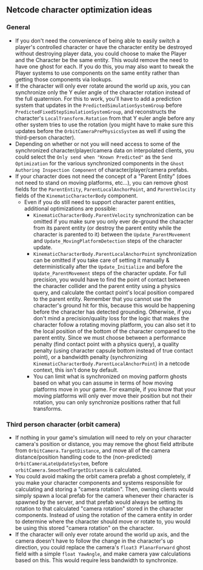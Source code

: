 
## Netcode character optimization ideas

### General
* If you don't need the convenience of being able to easily switch a player's controlled character or have the character entity be destroyed without destroying player data, you could choose to make the Player and the Character be the same entity. This would remove the need to have one ghost for each. If you do this, you may also want to tweak the Player systems to use components on the same entity rather than getting those components via lookups. 
* If the character will only ever rotate around the world up axis, you can synchronize only the Y euler angle of the character rotation instead of the full quaternion. For this to work, you'll have to add a prediction system that updates in the `PredictedSimulationSystemGroup` before `PredictedFixedStepSimulationSystemGroup`, and reconstructs the character's `LocalTransform.Rotation` from that Y euler angle before any other system tries to use the rotation (you might have to make sure this updates before the `OrbitCameraPrePhysicsSystem` as well if using the third-person character).
* Depending on whether or not you will need access to some of the synchronized character/player/camera data on interpolated clients, you could select the `Only send when "Known Predicted"` as the `Send Optimization` for the various synchronized components in the `Ghost Authoring Inspection Component` of character/player/camera prefabs.
* If your character does not need the concept of a "Parent Entity" (does not need to stand on moving platforms, etc...), you can remove ghost fields for the `ParentEntity`, `ParentLocalAnchorPoint`, and `ParentVelocity` fields of the `KinematicCharacterBody` component.
    * Even if you do still need to support character parent entities, additional optimizations are possible:
        * `KinematicCharacterBody.ParentVelocity` synchronization can be omitted if you make sure you only ever de-ground the character from its parent entity (or destroy the parent entity while the character is parented to it) between the `Update_ParentMovement` and `Update_MovingPlatformDetection` steps of the character update.
        * `KinematicCharacterBody.ParentLocalAnchorPoint` synchronization can be omitted if you take care of setting it manually & deterministically after the `Update_Initialize` and before the `Update_ParentMovement` steps of the character update. For full precision, you would have to find the point of contact between the character collider and the parent entity using a physics query, and calculate the contact point's local position compared to the parent entity. Remember that you cannot use the character's ground hit for this, because this would be happening before the character has detected grounding. Otherwise, if you don't mind a precision/quality loss for the logic that makes the character follow a rotating moving platform, you can also set it to the local position of the bottom of the character compared to the parent entity. Since we must choose between a performance penalty (find contact point with a physics query), a quality penalty (using character capsule bottom instead of true contact point), or a bandwidth penalty (synchronizing `KinematicCharacterBody.ParentLocalAnchorPoint`) in a netcode context, this isn't done by default.
        * You can limit what is synchronized on moving patform ghosts based on what you can assume in terms of how moving platforms move in your game. For example, if you know that your moving platforms will only ever move their position but not their rotation, you can only synchronize positions rather that full transforms.

### Third person character (orbit camera)
* If nothing in your game's simulation will need to rely on your character camera's position or distance, you may remove the ghost field attribute from `OrbitCamera.TargetDistance`, and move all of the camera distance/position handling code to the (non-predicted) `OrbitCameraLateUpdateSystem`, before `orbitCamera.SmoothedTargetDistance` is calculated. 
* You could avoid making the orbit camera prefab a ghost completely, if you make your character components and systems responsible for calculating and storing a "camera rotation". Then, owning clients would simply spawn a local prefab for the camera whenever their character is spawned by the server, and that prefab would always be setting its rotation to that calculated "camera rotation" stored in the character components. Instead of using the rotation of the camera entity in order to determine where the character should move or rotate to, you would be using this stored "camera rotation" on the character.
* If the character will only ever rotate around the world up axis, and the camera doesn't have to follow the change in the character's up direction, you could replace the camera's `float3 PlanarForward` ghost field with a simple `float YawAngle`, and make camera yaw calculations based on this. This would require less bandwidth to synchronize.
